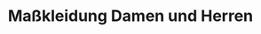 ---
title: "Maßkleidung Damen und Herren"
url: /mondsee/masskleidung-damen-und-herren/
shop: Schneiderei
---